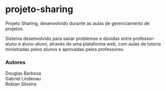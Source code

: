 # projeto-sharing
Projeto Sharing, desenvolvido durante as aulas de gerenciamento de projetos.

Sistema desenvolvido para sanar problemas e dúvidas entre professor-aluno e aluno-aluno, através de uma plataforma web, com aulas de tutoria ministradas pelos alunos e aprovadas pelos professores.

### Autores <br />
Douglas Barbosa<br />
Gabriel Lindenau<br />
Robian Silveira<br />
